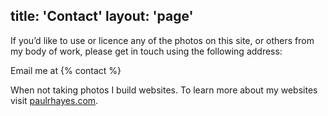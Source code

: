 title: 'Contact'
layout: 'page'
---

If you’d like to use or licence any of the photos on this site, or others from my body of work, please get in touch using the following address:

Email me at {% contact %}

When not taking photos I build websites. To learn more about my websites visit [paulrhayes.com](http://paulrhayes.com/).
